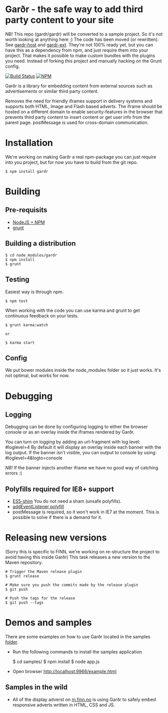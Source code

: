 # Garðr - the safe way to add third party content to your site

NB! This repo (gardr/gardr) will be converted to a sample project. So it's not worth looking at anything here ;) The code has been moved (or rewritten). See [gardr-host](https://github.com/gardr/host/) and [gardr-ext](https://github.com/gardr/ext/). They're not 100% ready yet, but you can have this as a dependency from npm, and just require them into your project. That makes it possible to make custom bundles with the plugins you need. Instead of forking this project and manually hacking on the Grunt config.



[![Build Status](https://api.travis-ci.org/gardr/gardr.png?branch=master)](https://travis-ci.org/gardr/gardr)
[![NPM](https://nodei.co/npm/gardr.png?stars=true&downloads=true)](https://npmjs.org/package/gardr)

Garðr is a library for embedding content from external sources such as advertisements or similar third party content. 

Removes the need for friendly iframes support in delivery systems and supports both HTML, Image and Flash based adverts. The iframe should be hosted on a different domain to enable security-features in the browser that prevents third party content to insert content or get user info from the parent page. postMessage is used for cross-domain communication.

# Installation
We're working on making Garðr a real npm-package you can just require into you project, but for now you have to build from the git repo.

	$ npm install gardr


# Building

## Pre-requisits
* [NodeJS + NPM](http://nodejs.org)
* [grunt](http://gruntjs.com/)

## Building a distribution

	$ cd node_modules/gardr
	$ npm install
	$ grunt

## Testing
Easiest way is through npm.

	$ npm test

When working with the code you can use karma and grunt to get continuous feedback on your tests.

	$ grunt karma:watch

	or

	$ karma start

## Config

We put bower modules inside the node_modules folder so it just works. It's not optimal, but works for now.

# Debugging

## Logging

Debugging can be done by configuring logging to either the browser console or as an overlay inside the iframes rendered by Garðr. 

You can turn on logging by adding an url-fragment with log level: #loglevel=4
By default it will display an overlay inside each banner with the log output. If the banner isn't visible, you can output to console by using: #loglevel=4&logto=console

*NB!* If the banner injects another iframe we have no good way of catching errors :(


## Polyfills required for IE8+ support

* [ES5-shim](https://npmjs.org/package/es5-shim) You do not need a sham (unsafe polyfills).
* [addEventListener polyfill](https://gist.github.com/eirikbacker/2864711/dcc32b15ea79f8f364ca1707f81ec74a15fa25db)
* postMessage is required, so it won't work in IE7 at the moment. This is possible to solve if there is a demand for it.

# Releasing new versions
(Sorry this is specific to FINN, we're working on re-structure the project to avoid having this inside Garðr)
This task releases a new version to the Maven repository. 

	# Trigger the Maven release plugin
	$ grunt release
	
	# Make sure you push the commits made by the release plugin
	$ git push	

	# Push the tags for the release
	$ git push --tags

# Demos and samples

There are some examples on how to use Garðr located in the samples [folder](./samples).
* Run the following commands to install the samples application

	$ cd samples/
	$ npm install
	$ node app.js

* Open browser [http://localhost:9966/example.html](http://localhost:9966/example.html)

## Samples in the wild

* All of the display adverst on [m.finn.no](http://m.finn.no/) is using Garðr to safely embed responsive adverts written in HTML, CSS and JS.
